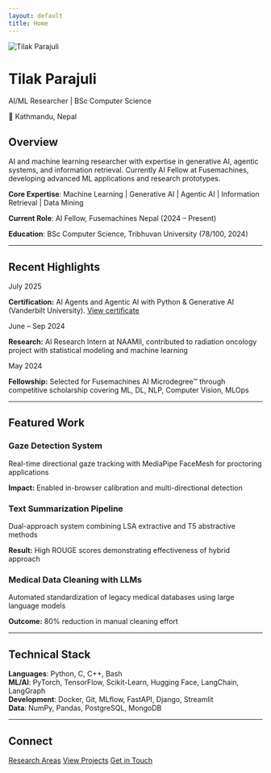 ```yaml
---
layout: default
title: Home
---
```


<div class="home-hero">
    <div class="profile-section">
        <!-- <img src="/assets/images/profile.jpg" alt="Tilak Parajuli" class="profile-photo"> -->
        <img src="https://parajuli-ai.github.io/academic-website/assets/images/profile.jpg" alt="Tilak Parajuli" class="profile-photo">
        <div class="profile-info">
            <h1>Tilak Parajuli</h1>
            <p class="bio">AI/ML Researcher | BSc Computer Science</p>
            <p class="location">📍 Kathmandu, Nepal</p>
        </div>
    </div>
</div>

## Overview

AI and machine learning researcher with expertise in generative AI, agentic systems, and information retrieval. Currently AI Fellow at Fusemachines, developing advanced ML applications and research prototypes.

**Core Expertise**: Machine Learning | Generative AI | Agentic AI | Information Retrieval | Data Mining

**Current Role**: AI Fellow, Fusemachines Nepal (2024 – Present)

**Education**: BSc Computer Science, Tribhuvan University (78/100, 2024)

---

## Recent Highlights

<div class="news-section">
  <div class="news-item">
    <span class="news-date">July 2025</span>
    <p><strong>Certification:</strong> AI Agents and Agentic AI with Python & Generative AI (Vanderbilt University). <a href="https://www.coursera.org/account/accomplishments/records/KMGDUS3XLEDS" target="_blank" rel="noopener">View certificate</a></p>
  </div>
  <div class="news-item">
    <span class="news-date">June – Sep 2024</span>
    <p><strong>Research:</strong> AI Research Intern at NAAMII, contributed to radiation oncology project with statistical modeling and machine learning</p>
  </div>
  <div class="news-item">
    <span class="news-date">May 2024</span>
    <p><strong>Fellowship:</strong> Selected for Fusemachines AI Microdegree™ through competitive scholarship covering ML, DL, NLP, Computer Vision, MLOps</p>
  </div>
</div>

---

## Featured Work

<div class="featured-publications">
  <div class="publication-item">
    <h3>Gaze Detection System</h3>
    <p class="authors">Real-time directional gaze tracking with MediaPipe FaceMesh for proctoring applications</p>
    <p class="venue"><strong>Impact:</strong> Enabled in-browser calibration and multi-directional detection</p>
  </div>
  <div class="publication-item">
    <h3>Text Summarization Pipeline</h3>
    <p class="authors">Dual-approach system combining LSA extractive and T5 abstractive methods</p>
    <p class="venue"><strong>Result:</strong> High ROUGE scores demonstrating effectiveness of hybrid approach</p>
  </div>
  <div class="publication-item">
    <h3>Medical Data Cleaning with LLMs</h3>
    <p class="authors">Automated standardization of legacy medical databases using large language models</p>
    <p class="venue"><strong>Outcome:</strong> 80% reduction in manual cleaning effort</p>
  </div>
</div>

---

## Technical Stack

**Languages**: Python, C, C++, Bash  
**ML/AI**: PyTorch, TensorFlow, Scikit-Learn, Hugging Face, LangChain, LangGraph  
**Development**: Docker, Git, MLflow, FastAPI, Django, Streamlit  
**Data**: NumPy, Pandas, PostgreSQL, MongoDB

---

## Connect

<div class="action-buttons">
    <a href="{{ '/research' | relative_url }}" class="btn">Research Areas</a>
    <a href="{{ '/projects' | relative_url }}" class="btn">View Projects</a>
    <a href="{{ '/contact' | relative_url }}" class="btn btn-secondary">Get in Touch</a>
</div>
